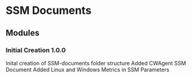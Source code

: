 # SSM Documents

## Modules

### Initial Creation 1.0.0

Inital creation of SSM-documents folder structure
Added CWAgent SSM Document
Added Linux and Windows Metrics in SSM Parameters
